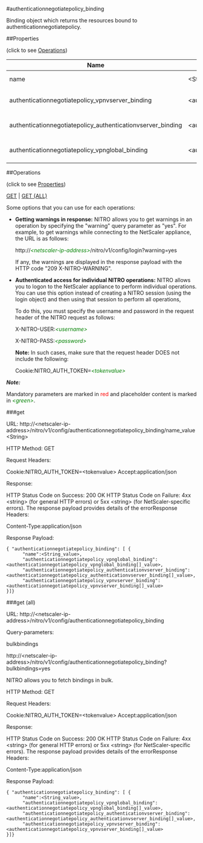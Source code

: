 #authenticationnegotiatepolicy_binding

Binding object which returns the resources bound to authenticationnegotiatepolicy.


##Properties 
<span>(click to see [Operations](#operations))</span>


<table><thead><tr><th>Name</th><th> Data Type</th><th> Permissions</th><th>Description</th></tr></thead><tbody><tr><td>name</td><td>&lt;String></td><td>Read-write</td><td>Name of the negotiate policy.&lt;br>Minimum length = 1</td><tr><tr><td>authenticationnegotiatepolicy_vpnvserver_binding</td><td>&lt;authenticationnegotiatepolicy_vpnvserver_binding[]></td><td>Read-only</td><td>vpnvserver that can be bound to authenticationnegotiatepolicy.</td><tr><tr><td>authenticationnegotiatepolicy_authenticationvserver_binding</td><td>&lt;authenticationnegotiatepolicy_authenticationvserver_binding[]></td><td>Read-only</td><td>authenticationvserver that can be bound to authenticationnegotiatepolicy.</td><tr><tr><td>authenticationnegotiatepolicy_vpnglobal_binding</td><td>&lt;authenticationnegotiatepolicy_vpnglobal_binding[]></td><td>Read-only</td><td>vpnglobal that can be bound to authenticationnegotiatepolicy.</td><tr></tbody></table>
##Operations 
<span>(click to see [Properties](#properties))</span>


[GET](#get) | [GET (ALL)](#get-(all))


Some options that you can use for each operations:
<ul><li><p><b>Getting warnings in response:</b> NITRO allows you to get warnings in an operation by specifying the "warning" query parameter as "yes". For example, to get warnings while connecting to the NetScaler appliance, the URL is as follows:</p><p>http://<span style="color:green;font-style:italic;">&lt;netscaler-ip-address&gt;</span>/nitro/v1/config/login?warning=yes</p><p>If any, the warnings are displayed in the response payload with the HTTP code "209 X-NITRO-WARNING".</p></li><li><p><b>Authenticated access for individual NITRO operations:</b> NITRO allows you to logon to the NetScaler appliance to perform individual operations. You can use this option instead of creating a NITRO session (using the login object) and then using that session to perform all operations,</p><p>To do this, you must specify the username and password in the request header of the NITRO request as follows:</p><p>X-NITRO-USER:<span style="color:green;font-style:italic;">&lt;username&gt;</span></p><p>X-NITRO-PASS:<span style="color:green;font-style:italic;">&lt;password&gt;</span></p><p><b>Note:</b> In such cases, make sure that the request header DOES not include the following:</p><p>Cookie:NITRO_AUTH_TOKEN=<span style="color:green;font-style:italic;">&lt;tokenvalue&gt;</span></p></li></ul>



***Note:*** 
Mandatory parameters are marked in <span style="color:#FF0000;">red</span> and placeholder content is marked in <span style="color:green;font-style:italic">&lt;green&gt;</span>.

###get



URL: http://&lt;netscaler-ip-address&gt;/nitro/v1/config/authenticationnegotiatepolicy_binding/name_value&lt;String&gt;
HTTP Method: GET
Request Headers:

Cookie:NITRO_AUTH_TOKEN=&lt;tokenvalue&gt;Accept:application/json

Response:
HTTP Status Code on Success: 200 OKHTTP Status Code on Failure: 4xx &lt;string&gt; (for general HTTP errors) or 5xx &lt;string&gt; (for NetScaler-specific errors). The response payload provides details of the errorResponse Headers:

Content-Type:application/json

Response Payload: ```{ "authenticationnegotiatepolicy_binding": [ {      "name":<String_value>,      "authenticationnegotiatepolicy_vpnglobal_binding":<authenticationnegotiatepolicy_vpnglobal_binding[]_value>,      "authenticationnegotiatepolicy_authenticationvserver_binding":<authenticationnegotiatepolicy_authenticationvserver_binding[]_value>,      "authenticationnegotiatepolicy_vpnvserver_binding":<authenticationnegotiatepolicy_vpnvserver_binding[]_value>}]}```



###get (all)



URL: http://&lt;netscaler-ip-address&gt;/nitro/v1/config/authenticationnegotiatepolicy_binding
Query-parameters:
bulkbindings
http://&lt;netscaler-ip-address&gt;/nitro/v1/config/authenticationnegotiatepolicy_binding?bulkbindings=yes
NITRO allows you to fetch bindings in bulk.



HTTP Method: GET
Request Headers:

Cookie:NITRO_AUTH_TOKEN=&lt;tokenvalue&gt;Accept:application/json

Response:
HTTP Status Code on Success: 200 OKHTTP Status Code on Failure: 4xx &lt;string&gt; (for general HTTP errors) or 5xx &lt;string&gt; (for NetScaler-specific errors). The response payload provides details of the errorResponse Headers:

Content-Type:application/json

Response Payload: ```{ "authenticationnegotiatepolicy_binding": [ {      "name":<String_value>,      "authenticationnegotiatepolicy_vpnglobal_binding":<authenticationnegotiatepolicy_vpnglobal_binding[]_value>,      "authenticationnegotiatepolicy_authenticationvserver_binding":<authenticationnegotiatepolicy_authenticationvserver_binding[]_value>,      "authenticationnegotiatepolicy_vpnvserver_binding":<authenticationnegotiatepolicy_vpnvserver_binding[]_value>}]}```



